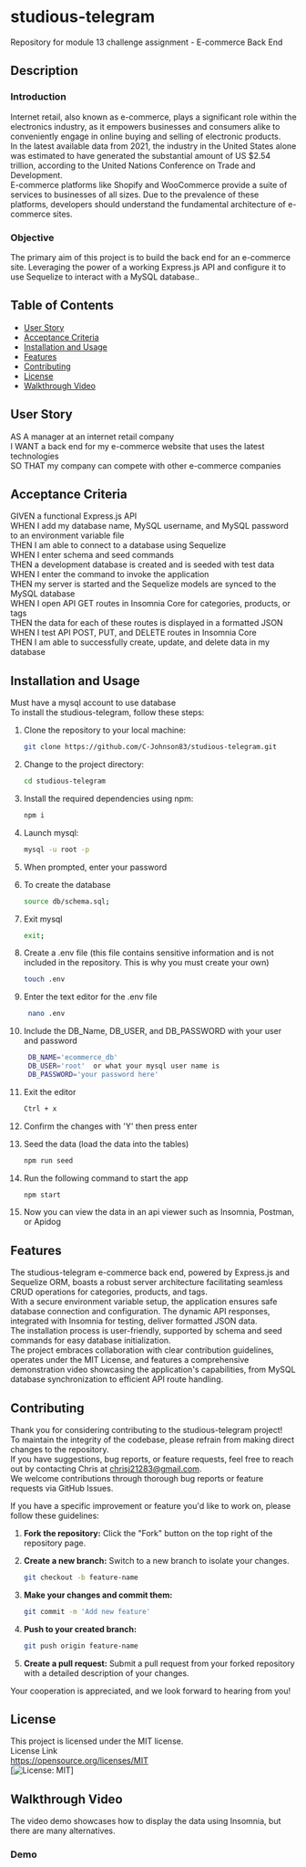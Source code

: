 # studious-telegram
Repository for module 13 challenge assignment - E-commerce Back End

## Description
### Introduction
Internet retail, also known as e-commerce, plays a significant role within the electronics industry, as it empowers businesses and consumers alike to conveniently engage in online buying and selling of electronic products.  
In the latest available data from 2021, the industry in the United States alone was estimated to have generated the substantial amount of US $2.54 trillion, according to the United Nations Conference on Trade and Development.  
E-commerce platforms like Shopify and WooCommerce provide a suite of services to businesses of all sizes. Due to the prevalence of these platforms, developers should understand the fundamental architecture of e-commerce sites.  

### Objective
The primary aim of this project is to build the back end for an e-commerce site. Leveraging the power of a working Express.js API and configure it to use Sequelize to interact with a MySQL database..

## Table of Contents
- [User Story](#user-story)
- [Acceptance Criteria](#acceptance-criteria)
- [Installation and Usage](#installation-and-usage)
- [Features](#features)
- [Contributing](#contributing)
- [License](#license)
- [Walkthrough Video](#walkthrough-video)

## User Story
AS A manager at an internet retail company  
I WANT a back end for my e-commerce website that uses the latest technologies  
SO THAT my company can compete with other e-commerce companies


## Acceptance Criteria  
GIVEN a functional Express.js API  
WHEN I add my database name, MySQL username, and MySQL password to an environment variable file  
THEN I am able to connect to a database using Sequelize  
WHEN I enter schema and seed commands  
THEN a development database is created and is seeded with test data  
WHEN I enter the command to invoke the application  
THEN my server is started and the Sequelize models are synced to the MySQL database  
WHEN I open API GET routes in Insomnia Core for categories, products, or tags  
THEN the data for each of these routes is displayed in a formatted JSON  
WHEN I test API POST, PUT, and DELETE routes in Insomnia Core  
THEN I am able to successfully create, update, and delete data in my database

## Installation and Usage
Must have a mysql account to use database  
To install the studious-telegram, follow these steps:

1. Clone the repository to your local machine:
   ```bash
   git clone https://github.com/C-Johnson83/studious-telegram.git
2. Change to the project directory:
    ```bash  
    cd studious-telegram  
3. Install the required dependencies using npm:  
    ```bash
    npm i  
4. Launch mysql:  
    ```bash
    mysql -u root -p  
5. When prompted, enter your password    
6. To create the database  
    ```bash
    source db/schema.sql;  
7. Exit mysql   
    ```bash
    exit;  
8. Create a .env file (this file contains sensitive information and is not included in the repository. This is why you must create your own)
    ```bash
    touch .env  
9. Enter the text editor for the .env file 
    ```bash
     nano .env
10. Include the DB_Name, DB_USER, and DB_PASSWORD with your user and password
    ```bash
     DB_NAME='ecommerce_db'  
     DB_USER='root'  or what your mysql user name is
     DB_PASSWORD='your password here'
11. Exit the editor 
    ```bash
    Ctrl + x   
12. Confirm the changes with 'Y' then press enter

13. Seed the data (load the data into the tables)
    ```bash
    npm run seed  
14. Run the following command to start the app
    ```bash
    npm start   
15. Now you can view the data in an api viewer such as Insomnia, Postman, or Apidog
 
## Features

The studious-telegram e-commerce back end, powered by Express.js and Sequelize ORM, boasts a robust server architecture facilitating seamless CRUD operations for categories, products, and tags.  
With a secure environment variable setup, the application ensures safe database connection and configuration. The dynamic API responses, integrated with Insomnia for testing, deliver formatted JSON data.  
The installation process is user-friendly, supported by schema and seed commands for easy database initialization.  
The project embraces collaboration with clear contribution guidelines, operates under the MIT License, and features a comprehensive demonstration video showcasing the application's capabilities, from MySQL database synchronization to efficient API route handling.  

## Contributing

Thank you for considering contributing to the studious-telegram project!  
To maintain the integrity of the codebase, please refrain from making direct changes to the repository.  
If you have suggestions, bug reports, or feature requests, feel free to reach out by contacting Chris at chrisj21283@gmail.com.  
We welcome contributions through thorough bug reports or feature requests via GitHub Issues.

If you have a specific improvement or feature you'd like to work on, please follow these guidelines:

1. **Fork the repository:** Click the "Fork" button on the top right of the repository page.
   
2. **Create a new branch:** Switch to a new branch to isolate your changes.
   ```bash
   git checkout -b feature-name
   ```

3. **Make your changes and commit them:**
   ```bash
   git commit -m 'Add new feature'
   ```

4. **Push to your created branch:**
   ```bash
   git push origin feature-name
   ```

5. **Create a pull request:** Submit a pull request from your forked repository with a detailed description of your changes.

Your cooperation is appreciated, and we look forward to hearing from you!  

## License
This project is licensed under the MIT license.  
License Link  
https://opensource.org/licenses/MIT   
[![License: MIT](https://img.shields.io/badge/License-MIT-yellow.svg)]  

## Walkthrough Video
The video demo showcases how to display the data using Insomnia, but there are many alternatives.

### Demo


